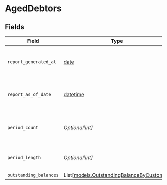 # AgedDebtors


## Fields

| Field                                                                                  | Type                                                                                   | Required                                                                               | Description                                                                            | Example                                                                                |
| -------------------------------------------------------------------------------------- | -------------------------------------------------------------------------------------- | -------------------------------------------------------------------------------------- | -------------------------------------------------------------------------------------- | -------------------------------------------------------------------------------------- |
| `report_generated_at`                                                                  | [date](https://docs.python.org/3/library/datetime.html#date-objects)                   | :heavy_minus_sign:                                                                     | The exact date and time the report was generated.                                      | 2024-11-14T12:00:00.000Z                                                               |
| `report_as_of_date`                                                                    | [datetime](https://docs.python.org/3/library/datetime.html#datetime-objects)           | :heavy_minus_sign:                                                                     | The cutoff date for transactions included in the report.                               | 2024-11-13                                                                             |
| `period_count`                                                                         | *Optional[int]*                                                                        | :heavy_minus_sign:                                                                     | Number of aging periods shown in the report.                                           | 4                                                                                      |
| `period_length`                                                                        | *Optional[int]*                                                                        | :heavy_minus_sign:                                                                     | Length of each aging period in days.                                                   | 30                                                                                     |
| `outstanding_balances`                                                                 | List[[models.OutstandingBalanceByCustomer](../models/outstandingbalancebycustomer.md)] | :heavy_minus_sign:                                                                     | N/A                                                                                    |                                                                                        |